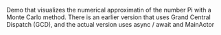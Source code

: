 Demo that visualizes the numerical approximatin of the number Pi with a Monte Carlo method.
There is an earlier version that uses Grand Central Dispatch (GCD),
and the actual version uses async / await and MainActor
